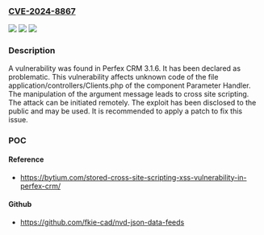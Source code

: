 ### [CVE-2024-8867](https://cve.mitre.org/cgi-bin/cvename.cgi?name=CVE-2024-8867)
![](https://img.shields.io/static/v1?label=Product&message=CRM&color=blue)
![](https://img.shields.io/static/v1?label=Version&message=%3D%203.1.6%20&color=brighgreen)
![](https://img.shields.io/static/v1?label=Vulnerability&message=Cross%20Site%20Scripting&color=brighgreen)

### Description

A vulnerability was found in Perfex CRM 3.1.6. It has been declared as problematic. This vulnerability affects unknown code of the file application/controllers/Clients.php of the component Parameter Handler. The manipulation of the argument message leads to cross site scripting. The attack can be initiated remotely. The exploit has been disclosed to the public and may be used. It is recommended to apply a patch to fix this issue.

### POC

#### Reference
- https://bytium.com/stored-cross-site-scripting-xss-vulnerability-in-perfex-crm/

#### Github
- https://github.com/fkie-cad/nvd-json-data-feeds

